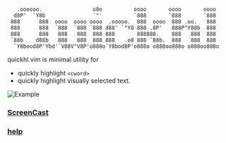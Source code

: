        .oooooo.                o8o          oooo       oooo       oooo  
      d8P'  `Y8b               `"'          `888       `888       `888  
     888      888  oooo  oooo oooo  .ooooo.  888  oooo  888 .oo.   888  
     888      888  `888  `888 `888 d88' `"Y8 888 .8P'   888P"Y88b  888
     888      888   888   888  888 888       888888.    888   888  888  
     `88b    d88b   888   888  888 888   .o8 888 `88b.  888   888  888  
      `Y8bood8P'Ybd'`V88V"V8P'o888o`Y8bod8P'o888o o888oo888o o888oo888o

quickhl.vim is minimal utility for

* quickly highlight `<cword>`
* quickly highlight visually selected text.

![Example](https://github.com/t9md/t9md/blob/master/img/quickhl_anime.gif?raw=true)
### [ScreenCast](http://www.youtube.com/watch?v=W_XJlTbuoyI)
### [help](https://github.com/t9md/vim-quickhl/blob/master/doc/quickhl.txt)
